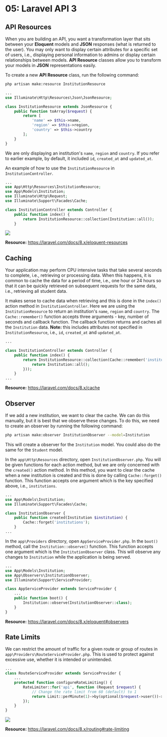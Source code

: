 # 05: Laravel API 3

## API Resources
When you are building an API, you want a transformation layer that sits between your **Eloquent** models and **JSON** responses (what is returned to the user). You may only want to display certain attributes for a specific set of users, i.e., displaying personal information to admins or display certain relationships between models. **API Resource** classes allow you to transform your models in **JSON** representations easily.

To create a new **API Resource** class, run the following command:

```bash
php artisan make:resource InstitutionResource
```

```php
...
use Illuminate\Http\Resources\Json\JsonResource;

class InstitutionResource extends JsonResource {
    public function toArray($request) {
        return [
            'name' => $this->name,
            'region' => $this->region,
            'country' => $this->country
        ];
    }
}
```

We are only displaying an institution's `name`, `region` and `country`. If you refer to earlier example, by default, it included `id`, `created_at` and `updated_at`.

An example of how to use the `InstitutionResource` in `InstitutionController`.

```php
...
use App\Http\Resources\InstitutionResource;
use App\Models\Institution;
use Illuminate\Http\Request;
use Illuminate\Support\Facades\Cache;

class InstitutionController extends Controller {
    public function index() {
        return InstitutionResource::collection(Institution::all());
    }
```

![](https://github.com/otago-polytechnic-bit-courses/IN607-intro-app-dev-concepts/blob/s2-2021/resources/img/05-laravel-api-3/05-postman-1.PNG?raw=true)

**Resource:** https://laravel.com/docs/8.x/eloquent-resources

## Caching

Your application may perform CPU intensive tasks that take several seconds to complete, i.e., retrieving or processing data. When this happens, it is common to cache the data for a period of time, i.e., one hour or 24 hours so that it can be quickly retrieved on subsequent requests for the same data, i.e., retrieving all student data.

It makes sense to cache data when retrieving and this is done in the `index()` action method in `InstitutionController`. Here we are using the `InstitutionResource` to return an institution's `name`, `region` and `country`. The `Cache::remember()` function accepts three arguments - key, number of seconds and callback function. The callback function returns and caches all the `Institution` data. **Note:** this includes attributes not specified in `InstitutionResource`, i.e., `id`, `created_at` and `updated_at`.

```php
...

class InstitutionController extends Controller {
    public function index() {
        return InstitutionResource::collection(Cache::remember('institutions', 60 * 60 * 24 , function () {
            return Institution::all();
        }));
    }
...
```

**Resource:** https://laravel.com/docs/8.x/cache

## Observer

If we add a new institution, we want to clear the cache. We can do this manually, but it is best that we observe these changes. To do this, we need to create an observer by running the following command:

```bash
php artisan make:observer InstitutionObserver --model=Institution
```

This will create a observer for the `Institution` model. You could also do the same for the `Student` model.

In the `app\Http\Resources` directory, open `InstitutionObserver.php`. You will be given functions for each action method, but we are only concerned with the `created()` action method. In this method, you want to clear the cache when a new institution is created and this is done by calling `Cache::forget()` function. This function accepts one argument which is the key specified above, i.e., `institutions`.

```php
...
use App\Models\Institution;
use Illuminate\Support\Facades\Cache;

class InstitutionObserver {
    public function created(Institution $institution) {
        Cache::forget('institutions');
    }
...
```

In the `app\Providers` directory, open `AppServiceProvider.php`. In the `boot()` method, call the `Institution::observe()` function. This function accepts one argument which is the `InstitutionObserver` class. This will observe any changes to `Institution` while the application is being served.

```php
...
use App\Models\Institution;
use App\Observers\InstitutionObserver;
use Illuminate\Support\ServiceProvider;

class AppServiceProvider extends ServiceProvider {
    ...
    public function boot() {
        Institution::observe(InstitutionObserver::class);
    }
}
```

**Resource:** https://laravel.com/docs/8.x/eloquent#observers

## Rate Limits

We can restrict the amount of traffic for a given route or group of routes in `app\Providers\RouteServiceProvider.php`. This is used to protect against excessive use, whether it is intended or unintended.

```php
...
class RouteServiceProvider extends ServiceProvider {
    ...
    protected function configureRateLimiting() {
        RateLimiter::for('api', function (Request $request) {
            // Change the rate limit from 60 (default) to 1
            return Limit::perMinute(1)->by(optional($request->user())->id ?: $request->ip());
        });
    }
}
```

![](https://github.com/otago-polytechnic-bit-courses/IN607-intro-app-dev-concepts/blob/s2-2021/resources/img/05-laravel-api-3/05-postman-2.PNG?raw=true)

**Resource:** https://laravel.com/docs/8.x/routing#rate-limiting
